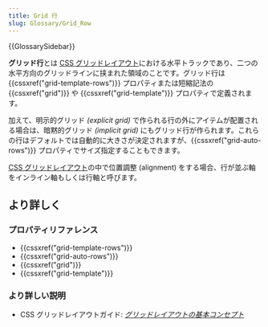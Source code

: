 ```yaml
---
title: Grid 行
slug: Glossary/Grid_Row
---
```


{{GlossarySidebar}}

**グリッド行**とは [CSS グリッドレイアウト](/ja/docs/Web/CSS/CSS_Grid_Layout)における水平トラックであり、二つの水平方向のグリッドラインに挟まれた領域のことです。グリッド行は {{cssxref("grid-template-rows")}} プロパティまたは短縮記法の {{cssxref("grid")}} や {{cssxref("grid-template")}} プロパティで定義されます。

加えて、明示的グリッド _(explicit grid)_ で作られる行の外にアイテムが配置される場合は、暗黙的グリッド _(implicit grid)_ にもグリッド行が作られます。これらの行はデフォルトでは自動的に大きさが決定されますが、{{cssxref("grid-auto-rows")}} プロパティでサイズ指定することもできます。

[CSS グリッドレイアウト](/ja/docs/Web/CSS/CSS_Grid_Layout)の中で位置調整 (alignment) をする場合、行が並ぶ軸をインライン軸もしくは行軸と呼びます。

## より詳しく

### プロパティリファレンス

- {{cssxref("grid-template-rows")}}
- {{cssxref("grid-auto-rows")}}
- {{cssxref("grid")}}
- {{cssxref("grid-template")}}

### より詳しい説明

- CSS グリッドレイアウトガイド: _[グリッドレイアウトの基本コンセプト](/ja/docs/Web/CSS/CSS_Grid_Layout/Basic_Concepts_of_Grid_Layout)_
